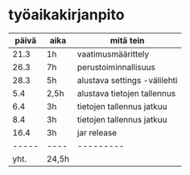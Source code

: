 # työaikakirjanpito
päivä | aika | mitä tein
----- | ---- | ---------
 21.3 | 1h   | vaatimusmäärittely
 26.3 | 7h   | perustoiminnallisuus
 28.3 | 5h   | alustava settings -välilehti
  5.4 | 2,5h | alustava tietojen tallennus
  6.4 | 3h   | tietojen tallennus jatkuu
  8.4 | 3h   | tietojen tallennus jatkuu
 16.4 | 3h   | jar release
----- | ---- | ---------
 yht. | 24,5h|      